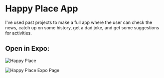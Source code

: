 # Happy Place App

I've used past projects to make a full app where the user can check the news, catch up on some history, get a dad joke, and get some suggestions for activities.

## Open in Expo:
![Happy Place](https://res.cloudinary.com/bobalobbadingdong/image/upload/v1607298319/Expo%20Projects/HappyPlaceExpo_crjkbd.png)

![Happy Place Expo Page](https://expo.io/@rbalonek/projects/HappyPlace)


